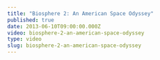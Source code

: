 ```yaml
---
title: "Biosphere 2: An American Space Odyssey"
published: true
date: 2013-06-10T09:00:00.000Z
video: biosphere-2-an-american-space-odyssey
type: video
slug: biosphere-2-an-american-space-odyssey
---
```

